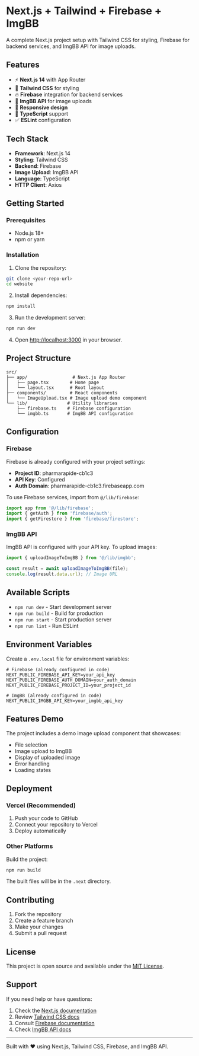 # Next.js + Tailwind + Firebase + ImgBB

A complete Next.js project setup with Tailwind CSS for styling, Firebase for backend services, and ImgBB API for image uploads.

## Features

- ⚡ **Next.js 14** with App Router
- 🎨 **Tailwind CSS** for styling
- 🔥 **Firebase** integration for backend services
- 📸 **ImgBB API** for image uploads
- 📱 **Responsive design**
- 🔧 **TypeScript** support
- ✅ **ESLint** configuration

## Tech Stack

- **Framework**: Next.js 14
- **Styling**: Tailwind CSS
- **Backend**: Firebase
- **Image Upload**: ImgBB API
- **Language**: TypeScript
- **HTTP Client**: Axios

## Getting Started

### Prerequisites

- Node.js 18+ 
- npm or yarn

### Installation

1. Clone the repository:
```bash
git clone <your-repo-url>
cd website
```

2. Install dependencies:
```bash
npm install
```

3. Run the development server:
```bash
npm run dev
```

4. Open [http://localhost:3000](http://localhost:3000) in your browser.

## Project Structure

```
src/
├── app/                 # Next.js App Router
│   ├── page.tsx        # Home page
│   └── layout.tsx      # Root layout
├── components/         # React components
│   └── ImageUpload.tsx # Image upload demo component
└── lib/               # Utility libraries
    ├── firebase.ts    # Firebase configuration
    └── imgbb.ts       # ImgBB API configuration
```

## Configuration

### Firebase

Firebase is already configured with your project settings:

- **Project ID**: pharmarapide-cb1c3
- **API Key**: Configured
- **Auth Domain**: pharmarapide-cb1c3.firebaseapp.com

To use Firebase services, import from `@/lib/firebase`:

```typescript
import app from '@/lib/firebase';
import { getAuth } from 'firebase/auth';
import { getFirestore } from 'firebase/firestore';
```

### ImgBB API

ImgBB API is configured with your API key. To upload images:

```typescript
import { uploadImageToImgBB } from '@/lib/imgbb';

const result = await uploadImageToImgBB(file);
console.log(result.data.url); // Image URL
```

## Available Scripts

- `npm run dev` - Start development server
- `npm run build` - Build for production
- `npm run start` - Start production server
- `npm run lint` - Run ESLint

## Environment Variables

Create a `.env.local` file for environment variables:

```env
# Firebase (already configured in code)
NEXT_PUBLIC_FIREBASE_API_KEY=your_api_key
NEXT_PUBLIC_FIREBASE_AUTH_DOMAIN=your_auth_domain
NEXT_PUBLIC_FIREBASE_PROJECT_ID=your_project_id

# ImgBB (already configured in code)
NEXT_PUBLIC_IMGBB_API_KEY=your_imgbb_api_key
```

## Features Demo

The project includes a demo image upload component that showcases:

- File selection
- Image upload to ImgBB
- Display of uploaded image
- Error handling
- Loading states

## Deployment

### Vercel (Recommended)

1. Push your code to GitHub
2. Connect your repository to Vercel
3. Deploy automatically

### Other Platforms

Build the project:
```bash
npm run build
```

The built files will be in the `.next` directory.

## Contributing

1. Fork the repository
2. Create a feature branch
3. Make your changes
4. Submit a pull request

## License

This project is open source and available under the [MIT License](LICENSE).

## Support

If you need help or have questions:

1. Check the [Next.js documentation](https://nextjs.org/docs)
2. Review [Tailwind CSS docs](https://tailwindcss.com/docs)
3. Consult [Firebase documentation](https://firebase.google.com/docs)
4. Check [ImgBB API docs](https://api.imgbb.com/)

---

Built with ❤️ using Next.js, Tailwind CSS, Firebase, and ImgBB API.
